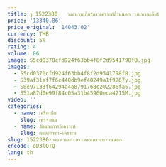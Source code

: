 ```yaml
---
title: วู 1522380   วงแหวนเกียร์ดาวเคราะห์ด้านนอก วงแหวนเกียร์
price: '13340.86'
price_original: '14043.02'
currency: THB
discount: 5%
rating: 4
volume: 86
image: S5cd0370cfd924f63bb4f8f2d9541798fB.jpg
images:
  - S5cd0370cfd924f63bb4f8f2d9541798fB.jpg
  - S39af31af7f6c440db9ef40249a1f9267y.jpg
  - S8e97133f64294a4a8791768c202286fa6.jpg
  - S51a87d0e99f84c05a31b45960eca4215M.jpg
video: ''
categories:
  - name: เครื่องมือ
    slug: เคร-องม
  - name: วัดและการวิเคราะห์
    slug: ดและการว-เคราะห
slug: 1522380-วงแหวนเก-ยร-ดาวเคราะห-านนอก
encode: oD3lOTQ
lang: th
---
```

  